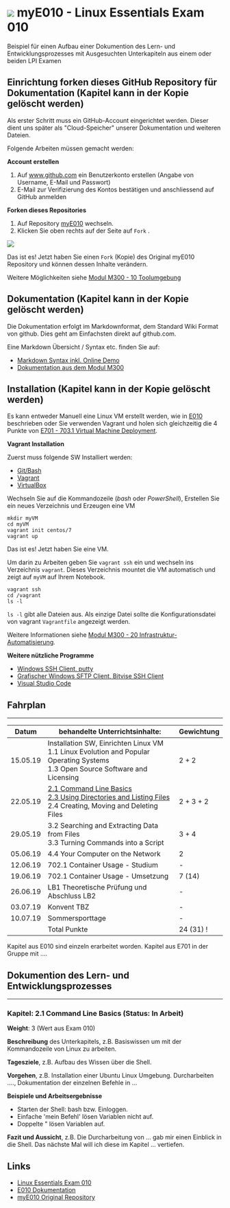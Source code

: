 # ![](https://www.lpice.eu/fileadmin/_processed_/csm_LinuxEssentials-01_0ab118aa19.jpg) myE010 - Linux Essentials Exam 010

Beispiel für einen Aufbau einer Dokumention des Lern- und Entwicklungsprozesses mit Ausgesuchten Unterkapiteln aus einem oder beiden LPI Examen

## Einrichtung forken dieses GitHub Repository für Dokumentation (Kapitel kann in der Kopie gelöscht werden)

Als erster Schritt muss ein GitHub-Account eingerichtet werden. Dieser dient uns später als "Cloud-Speicher" unserer Dokumentation und weiteren Dateien.

Folgende Arbeiten müssen gemacht werden:

**Account erstellen**

1. Auf www.github.com ein Benutzerkonto erstellen (Angabe von Username, E-Mail und Passwort)
2. E-Mail zur Verifizierung des Kontos bestätigen und anschliessend auf GitHub anmelden

**Forken dieses Repositories**

1. Auf Repository [myE010](https://github.com/w901-fr19-mi/myE010) wechseln.
2. Klicken Sie oben rechts auf der Seite auf `Fork` .

![](https://help.github.com/assets/images/help/repository/fork_button.jpg)

Das ist es! Jetzt haben Sie einen `Fork` (Kopie) des Original myE010 Repository und können dessen Inhalte verändern.

Weitere Möglichkeiten siehe [Modul M300 - 10 Toolumgebung](https://github.com/mc-b/M300/tree/master/10-Toolumgebung)

## Dokumentation (Kapitel kann in der Kopie gelöscht werden)

Die Dokumentation erfolgt im Markdownformat, dem Standard Wiki Format von github. Dies geht am Einfachsten direkt auf github.com.

Eine Markdown Übersicht / Syntax etc. finden Sie auf:
* [Markdown Syntax inkl. Online Demo](http://markdown-syntax.de/Was-ist-Markdown/)
* [Dokumentation aus dem Modul M300](https://github.com/mc-b/M300/blob/master/80-Ergaenzungen/vcs/03-Markdown.md) 

## Installation (Kapitel kann in der Kopie gelöscht werden)

Es kann entweder Manuell eine Linux VM erstellt werden, wie in [E010](../E010/blob/master/md/10-Linux-System/10-Installation.md) beschrieben oder Sie verwenden Vagrant und holen sich gleichzeitig die 4 Punkte von [E701 - 703.1 Virtual Machine Deployment](../../../E701#topic-703-machine-deployment).

**Vagrant Installation**

Zuerst muss folgende SW Installiert werden:
* [Git/Bash](https://git-scm.com/downloads)
* [Vagrant](https://www.vagrantup.com/) 
* [VirtualBox](https://www.virtualbox.org/)

Wechseln Sie auf die Kommandozeile (*bash* oder *PowerShell*), Erstellen Sie ein neues Verzeichnis und Erzeugen eine VM

	mkdir myVM
	cd myVM
	vagrant init centos/7
	vagrant up
	
Das ist es! Jetzt haben Sie eine VM. 

Um darin zu Arbeiten geben Sie `vagrant ssh` ein und wechseln ins Verzeichnis `vagrant`. Dieses Verzeichnis mountet die VM automatisch und zeigt auf `myVM` auf Ihrem Notebook.

	vagrant ssh
	cd /vagrant
	ls -l 
	
`ls -l` gibt alle Dateien aus. Als einzige Datei sollte die Konfigurationsdatei von vagrant `Vagrantfile` angezeigt werden.

Weitere Informationen siehe [Modul M300 - 20 Infrastruktur-Automatisierung](https://github.com/mc-b/M300/tree/master/20-Infrastruktur).

**Weitere nützliche Programme**

* [Windows SSH Client, putty](https://putty.org)
* [Grafischer Windows SFTP Client, Bitvise SSH Client](https://www.bitvise.com/ssh-client-download)
* [Visual Studio Code](https://code.visualstudio.com/)

## Fahrplan
***


| Datum | behandelte Unterrichtsinhalte: | Gewichtung |
| -------- | ------ | -------- |
| 15.05.19 | Installation SW, Einrichten Linux VM<br>1.1 Linux Evolution and Popular Operating Systems<br>1.3 Open Source Software and Licensing | 2 + 2 |
| 22.05.19 | [2.1 Command Line Basics](https://github.com/w901-fr19-mi/E010#21-command-line-basics)<br>[2.3 Using Directories and Listing Files](https://github.com/w901-fr19-mi/E010#23-using-directories-and-listing-files)<br>2.4 Creating, Moving and Deleting Files  | 2 + 3 + 2 |
| 29.05.19 | 3.2 Searching and Extracting Data from Files<br>3.3 Turning Commands into a Script | 3 + 4 | 
| 05.06.19 | 4.4 Your Computer on the Network | 2 |
| 12.06.19 | 702.1 Container Usage - Studium | - |
| 19.06.19 | 702.1 Container Usage - Umsetzung | 7 (14) |
| 26.06.19 | LB1 Theoretische Prüfung und Abschluss LB2 | - |
| 03.07.19 | Konvent TBZ | - |
| 10.07.19 | Sommersporttage | - |
|          | Total Punkte | 24 (31) !

Kapitel aus E010 sind einzeln erarbeitet worden. Kapitel aus E701 in der Gruppe mit ....

## Dokumention des Lern- und Entwicklungsprozesses
***

### Kapitel: 2.1 Command Line Basics (Status: In Arbeit)

**Weight**: 3 (Wert aus Exam 010)

**Beschreibung** des Unterkapitels, z.B. Basiswissen um mit der Kommandozeile von Linux zu arbeiten.

**Tagesziele**, z.B. Aufbau des Wissen über die Shell. 

**Vorgehen**, z.B. Installation einer Ubuntu Linux Umgebung. Durcharbeiten ...., Dokumentation der einzelnen Befehle in ...

**Beispiele und Arbeitsergebnisse**

* Starten der Shell: bash bzw. Einloggen.
* Einfache 'mein Befehl' lösen Variablen nicht auf.
* Doppelte " lösen Variablen auf.

**Fazit und Aussicht**, z.B. Die Durcharbeitung von ... gab mir einen Einblick in die Shell. Das nächste Mal will ich diese im Kapitel ... vertiefen.

## Links

* [Linux Essentials Exam 010](https://www.lpi.org/our-certifications/exam-010-objectives)
* [E010 Dokumentation](https://github.com/w901-fr19-mi/E010) 
* [myE010 Original Repository](https://github.com/w901-fr19-mi/myE010)

